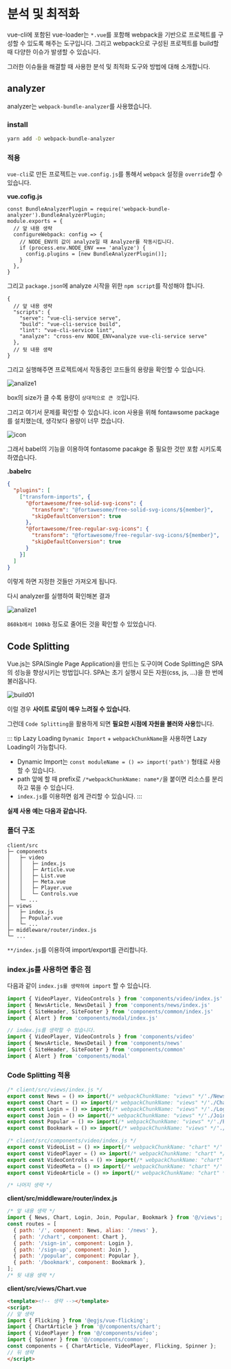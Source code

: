 # 분석 및 최적화


vue-cli에 포함된 vue-loader는 `*.vue`를 포함해 webpack을 기반으로 프로젝트를 구성할 수 있도록 해주는 도구입니다. 그리고 webpack으로 구성된 프로젝트를 build할 때 다양한 이슈가 발생할 수 있습니다.

그러한 이슈들을 해결할 때 사용한 분석 및 최적화 도구와 방법에 대해 소개합니다.

## analyzer

analyzer는 `webpack-bundle-analyzer`를 사용했습니다.

### install 
``` sh
yarn add -D webpack-bundle-analyzer
```

### 적용

`vue-cli`로 만든 프로젝트는 `vue.config.js`를 통해서 `webpack` 설정을 `override`할 수 있습니다.

**vue.cofig.js**

``` js{1,6,7,8}
const BundleAnalyzerPlugin = require('webpack-bundle-analyzer').BundleAnalyzerPlugin;
module.exports = {
  // 앞 내용 생략
  configureWebpack: config => {
    // NODE_ENV의 값이 analyze일 때 Analyzer를 작동시킵니다.
    if (process.env.NODE_ENV === 'analyze') {
      config.plugins = [new BundleAnalyzerPlugin()];
    }
  },
}
```

그리고 `package.json`에 analyze 시작을 위한 `npm script`를 작성해야 합니다.

``` json{7}
{
  // 앞 내용 생략
  "scripts": {
    "serve": "vue-cli-service serve",
    "build": "vue-cli-service build",
    "lint": "vue-cli-service lint",
    "analyze": "cross-env NODE_ENV=analyze vue-cli-service serve"
  },
  // 뒷 내용 생략
}
```

그리고 실행해주면 프로젝트에서 작동중인 코드들의 용량을 확인할 수 있습니다.

![analize1](./analize01.jpg)

box의 size가 클 수록 용량이 `상대적으로 큰 것`입니다.

그리고 여기서 문제를 확인할 수 있습니다. icon 사용을 위해 fontawsome package를 설치했는데, 생각보다 용량이 너무 컸습니다.

![icon](./fontawsome.jpg)

그래서 babel의 기능을 이용하여 fontasome pacakge 중 필요한 것만 포함 시키도록 하였습니다.

**.babelrc**

``` json
{
  "plugins": [
    ["transform-imports", {
      "@fortawesome/free-solid-svg-icons": {
        "transform": "@fortawesome/free-solid-svg-icons/${member}",
        "skipDefaultConversion": true
      },
      "@fortawesome/free-regular-svg-icons": {
        "transform": "@fortawesome/free-regular-svg-icons/${member}",
        "skipDefaultConversion": true
      }
    }]
  ]
}
```
 
이렇게 하면 지정한 것들만 가져오게 됩니다.

다시 analyzer를 실행하여 확인해본 결과

![analize1](./analize02.jpg)

`860kb에서 100kb` 정도로 줄어든 것을 확인할 수 있었습니다.

## Code Splitting

Vue.js는 SPA(Single Page Application)을 만드는 도구이며
Code Splitting은 SPA의 성능을 향상시키는 방법입니다.
SPA는 초기 실행시 모든 자원(css, js, ...)을 한 번에 불러옵니다.

![build01](./build02.jpg)


이럴 경우 **사이트 로딩이 매우 느려질 수 있습니다.**

그런데 `Code Splitting`을 활용하게 되면 **필요한 시점에 자원을 불러와 사용**합니다.

::: tip Lazy Loading
`Dynamic Import` + `webpackChunkName`을 사용하면 Lazy Loading이 가능합니다.
- Dynamic Import는 `const moduleName = () => import('path')` 형태로 사용할 수 있습니다.
- path 앞에 할 때 prefix로 `/*webpackChunkName: name*/`을 붙이면 리소스를 분리하고 묶을 수 있습니다.
- `index.js`를 이용하면 쉽게 관리할 수 있습니다.
:::

**실제 사용 예는 다음과 같습니다.**  

### 폴더 구조
```{4,12,15}
client/src
├─ components
│   ├─ video
│   │   ├─ index.js
│   │   ├─ Article.vue
│   │   ├─ List.vue
│   │   ├─ Meta.vue
│   │   ├─ Player.vue
│   │   └─ Controls.vue
│   └─ ...
├─ views
│   ├─ index.js
│   ├─ Popular.vue
│   └─ ...
├─ middleware/router/index.js
└─ ...
```
`**/index.js`를 이용하여 import/export를 관리합니다.


### index.js를 사용하면 좋은 점 

다음과 같이 `index.js를 생략하여 import` 할 수 있습니다.

``` js
import { VideoPlayer, VideoControls } from 'components/video/index.js'
import { NewsArticle, NewsDetail } from 'components/news/index.js'
import { SiteHeader, SiteFooter } from 'components/common/index.js'
import { Alert } from 'components/modal/index.js'

// index.js를 생략할 수 있습니다.
import { VideoPlayer, VideoControls } from 'components/video'
import { NewsArticle, NewsDetail } from 'components/news'
import { SiteHeader, SiteFooter } from 'components/common'
import { Alert } from 'components/modal'
```
  
### Code Splitting 적용

``` js
/* client/src/views/index.js */
export const News = () => import(/* webpackChunkName: "views" */'./News.vue');
export const Chart = () => import(/* webpackChunkName: "views" */'./Chart.vue');
export const Login = () => import(/* webpackChunkName: "views" */'./Login.vue');
export const Join = () => import(/* webpackChunkName: "views" */'./Join.vue');
export const Popular = () => import(/* webpackChunkName: "views" */'./Popular.vue');
export const Bookmark = () => import(/* webpackChunkName: "views" */'./Bookmark.vue');

/* client/src/components/video/index.js */
export const VideoList = () => import(/* webpackChunkName: "chart" */'./List.vue');
export const VideoPlayer = () => import(/* webpackChunkName: "chart" */'./Player.vue');
export const VideoControls = () => import(/* webpackChunkName: "chart" */'./Controls.vue');
export const VideoMeta = () => import(/* webpackChunkName: "chart" */'./Meta.vue');
export const VideoArticle = () => import(/* webpackChunkName: "chart" */'./Article.vue');

/* 나머지 생략 */
```

**client/src/middleware/router/index.js** 
``` js
/* 앞 내용 생략 */
import { News, Chart, Login, Join, Popular, Bookmark } from '@/views';
const routes = [
  { path: '/', component: News, alias: '/news' },
  { path: '/chart', component: Chart },
  { path: '/sign-in', component: Login },
  { path: '/sign-up', component: Join },
  { path: '/popular', component: Popular },
  { path: '/bookmark', component: Bookmark },
];
/* 뒷 내용 생략 */
```
**client/src/views/Chart.vue** 
``` html
<template><!-- 생략 --></template>
<script>
// 앞 생략
import { Flicking } from '@egjs/vue-flicking';
import { ChartArticle } from '@/components/chart';
import { VideoPlayer } from '@/components/video';
import { Spinner } from '@/components/common';
const components = { ChartArticle, VideoPlayer, Flicking, Spinner };
// 뒤 생략
</script>
```